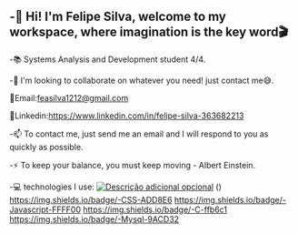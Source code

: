 -👋 Hi! I'm Felipe Silva, welcome to my workspace, where imagination is the key word🎬
----------------------------------------------------------------------------------------------
-📚 Systems Analysis and Development student 4/4.

-🔎 I'm looking to collaborate on whatever you need! just contact me😅.

 📩Email:feasilva1212@gmail.com
 
 📌Linkedin:https://www.linkedin.com/in/felipe-silva-363682213

-📫 To contact me, just send me an email and I will respond to you as quickly as possible.

-⚡ To keep your balance, you must keep moving - Albert Einstein.

-💻 technologies I use:
[![Descrição adicional opcional](https://img.shields.io/badge/-HTML-FF0000)](https://img.shields.io/badge/-Python-3776AB?logo=Python&style=fot-the-badge) () https://img.shields.io/badge/-CSS-ADD8E6 https://img.shields.io/badge/-Javascript-FFFF00 https://img.shields.io/badge/-C-ffb6c1 https://img.shields.io/badge/-Mysql-9ACD32
